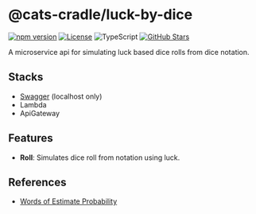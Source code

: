 # @cats-cradle/luck-by-dice

[![npm version](https://badge.fury.io/js/@cats-cradle%2Fluck-by-dice.svg)](https://badge.fury.io/js/@cats-cradle%2Fluck-by-dice)
[![License](https://img.shields.io/badge/License-MIT-brightgreen.svg)](LICENSE)
![TypeScript](https://shields.io/badge/TypeScript-3178C6?logo=TypeScript&logoColor=FFF&style=flat-square)
[![GitHub Stars](https://img.shields.io/github/stars/hxtree/cats-cradle?style=social)](https://github.com/hxtree/cats-cradle/stargazers)

A microservice api for simulating luck based dice rolls from dice notation.

## Stacks

- [Swagger](http://localhost:3000/api/) (localhost only)
- Lambda
- ApiGateway

## Features

- **Roll**: Simulates dice roll from notation using luck.

## References

- [Words of Estimate Probability](https://en.wikipedia.org/wiki/Words_of_estimative_probability)
